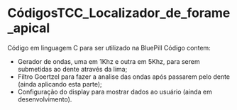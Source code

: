 # CódigosTCC_Localizador_de_forame_apical

Código em linguagem C para ser utilizado na BluePill
Código contem:
  - Gerador de ondas, uma em 1Khz e outra em 5Khz, para serem submetidas ao dente através da lima;
  - Filtro Goertzel para fazer a analise das ondas após passarem pelo dente (ainda aplicando esta parte);
  - Configuração do display para mostrar dados ao usuário (ainda em desenvolvimento).
